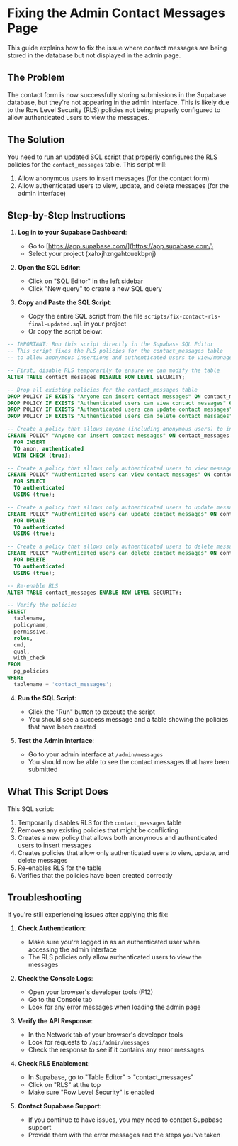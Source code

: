 # Fixing the Admin Contact Messages Page

This guide explains how to fix the issue where contact messages are being stored in the database but not displayed in the admin page.

## The Problem

The contact form is now successfully storing submissions in the Supabase database, but they're not appearing in the admin interface. This is likely due to the Row Level Security (RLS) policies not being properly configured to allow authenticated users to view the messages.

## The Solution

You need to run an updated SQL script that properly configures the RLS policies for the `contact_messages` table. This script will:

1. Allow anonymous users to insert messages (for the contact form)
2. Allow authenticated users to view, update, and delete messages (for the admin interface)

## Step-by-Step Instructions

1. **Log in to your Supabase Dashboard**:
   - Go to [https://app.supabase.com/](https://app.supabase.com/)
   - Select your project (xahxjhzngahtcuekbpnj)

2. **Open the SQL Editor**:
   - Click on "SQL Editor" in the left sidebar
   - Click "New query" to create a new SQL query

3. **Copy and Paste the SQL Script**:
   - Copy the entire SQL script from the file `scripts/fix-contact-rls-final-updated.sql` in your project
   - Or copy the script below:

```sql
-- IMPORTANT: Run this script directly in the Supabase SQL Editor
-- This script fixes the RLS policies for the contact_messages table
-- to allow anonymous insertions and authenticated users to view/manage messages

-- First, disable RLS temporarily to ensure we can modify the table
ALTER TABLE contact_messages DISABLE ROW LEVEL SECURITY;

-- Drop all existing policies for the contact_messages table
DROP POLICY IF EXISTS "Anyone can insert contact messages" ON contact_messages;
DROP POLICY IF EXISTS "Authenticated users can view contact messages" ON contact_messages;
DROP POLICY IF EXISTS "Authenticated users can update contact messages" ON contact_messages;
DROP POLICY IF EXISTS "Authenticated users can delete contact messages" ON contact_messages;

-- Create a policy that allows anyone (including anonymous users) to insert messages
CREATE POLICY "Anyone can insert contact messages" ON contact_messages
  FOR INSERT
  TO anon, authenticated
  WITH CHECK (true);

-- Create a policy that allows only authenticated users to view messages
CREATE POLICY "Authenticated users can view contact messages" ON contact_messages
  FOR SELECT
  TO authenticated
  USING (true);

-- Create a policy that allows only authenticated users to update messages
CREATE POLICY "Authenticated users can update contact messages" ON contact_messages
  FOR UPDATE
  TO authenticated
  USING (true);

-- Create a policy that allows only authenticated users to delete messages
CREATE POLICY "Authenticated users can delete contact messages" ON contact_messages
  FOR DELETE
  TO authenticated
  USING (true);

-- Re-enable RLS
ALTER TABLE contact_messages ENABLE ROW LEVEL SECURITY;

-- Verify the policies
SELECT
  tablename,
  policyname,
  permissive,
  roles,
  cmd,
  qual,
  with_check
FROM
  pg_policies
WHERE
  tablename = 'contact_messages';
```

4. **Run the SQL Script**:
   - Click the "Run" button to execute the script
   - You should see a success message and a table showing the policies that have been created

5. **Test the Admin Interface**:
   - Go to your admin interface at `/admin/messages`
   - You should now be able to see the contact messages that have been submitted

## What This Script Does

This SQL script:

1. Temporarily disables RLS for the `contact_messages` table
2. Removes any existing policies that might be conflicting
3. Creates a new policy that allows both anonymous and authenticated users to insert messages
4. Creates policies that allow only authenticated users to view, update, and delete messages
5. Re-enables RLS for the table
6. Verifies that the policies have been created correctly

## Troubleshooting

If you're still experiencing issues after applying this fix:

1. **Check Authentication**:
   - Make sure you're logged in as an authenticated user when accessing the admin interface
   - The RLS policies only allow authenticated users to view the messages

2. **Check the Console Logs**:
   - Open your browser's developer tools (F12)
   - Go to the Console tab
   - Look for any error messages when loading the admin page

3. **Verify the API Response**:
   - In the Network tab of your browser's developer tools
   - Look for requests to `/api/admin/messages`
   - Check the response to see if it contains any error messages

4. **Check RLS Enablement**:
   - In Supabase, go to "Table Editor" > "contact_messages"
   - Click on "RLS" at the top
   - Make sure "Row Level Security" is enabled

5. **Contact Supabase Support**:
   - If you continue to have issues, you may need to contact Supabase support
   - Provide them with the error messages and the steps you've taken
